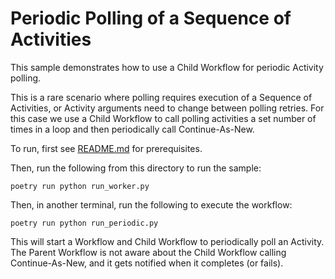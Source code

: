 # Periodic Polling of a Sequence of Activities

This sample demonstrates how to use a Child Workflow for periodic Activity polling.

This is a rare scenario where polling requires execution of a Sequence of Activities, or Activity arguments need to change between polling retries. For this case we use a Child Workflow to call polling activities a set number of times in a loop and then periodically call Continue-As-New.

To run, first see [README.md](../../README.md) for prerequisites.

Then, run the following from this directory to run the sample:

    poetry run python run_worker.py

Then, in another terminal, run the following to execute the workflow:

    poetry run python run_periodic.py


This will start a Workflow and Child Workflow to periodically poll an Activity.
The Parent Workflow is not aware about the Child Workflow calling Continue-As-New, and it gets notified when it completes (or fails).